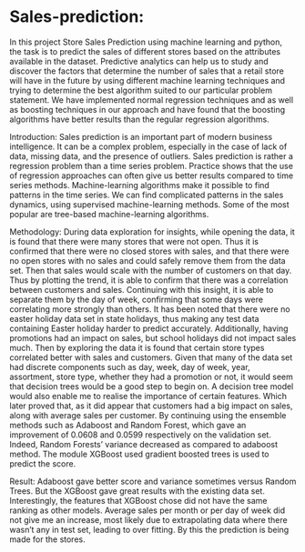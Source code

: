 
# Sales-prediction:
In this project Store Sales Prediction using machine learning and python, the task is to predict the sales of different stores based on the attributes available in the dataset. Predictive analytics can help us to study and discover the factors that determine the number of sales that a retail store will have in the future by using different machine learning techniques and trying to determine the best algorithm suited to our particular problem statement. We have implemented normal regression techniques and as well as boosting techniques in our approach and have found that the boosting algorithms have better results than the regular regression algorithms.

Introduction: Sales prediction is an important part of modern business intelligence. It can be a complex problem, especially in the case of lack of data, missing data, and the presence of outliers. Sales prediction is rather a regression problem than a time series problem. Practice shows that the use of regression approaches can often give us better results compared to time series methods. Machine-learning algorithms make it possible to find patterns in the time series. We can find complicated patterns in the sales dynamics, using supervised machine-learning methods. Some of the most popular are tree-based machine-learning algorithms.

Methodology: During data exploration for insights, while opening the data, it is found that there were many stores that were not open. Thus it is confirmed that there were no closed stores with sales, and that there were no open stores with no sales and could safely remove them from the data set. Then that sales would scale with the number of customers on that day. Thus by plotting the trend, it is able to confirm that there was a correlation between customers and sales. Continuing with this insight, it is able to separate them by the day of week, confirming that some days were correlating more strongly than others. It has been noted that there were no easter holiday data set in state holidays, thus making any test data containing Easter holiday harder to predict accurately. Additionally, having promotions had an impact on sales, but school holidays did not impact sales much. Then by exploring the data it is found that certain store types correlated better with sales and customers. Given that many of the data set had discrete components such as day, week, day of week, year, assortment, store type, whether they had a promotion or not, it would seem that decision trees would be a good step to begin on. A decision tree model would also enable me to realise the importance of certain features. Which later proved that, as it did appear that customers had a big impact on sales, along with average sales per customer. By continuing using the ensemble methods such as Adaboost and Random Forest, which gave an improvement of 0.0608 and 0.0599 respectively on the validation set. Indeed, Random Forests’ variance decreased as compared to adaboost method. The module XGBoost used gradient boosted trees is used to predict the score.

Result: Adaboost gave better score and variance sometimes versus Random Trees. But the XGBoost gave great results with the existing data set. Interestingly, the features that XGBoost chose did not have the same ranking as other models. Average sales per month or per day of week did not give me an increase, most likely due to extrapolating data where there wasn’t any in test set, leading to over fitting. By this the prediction is being made for the stores.
